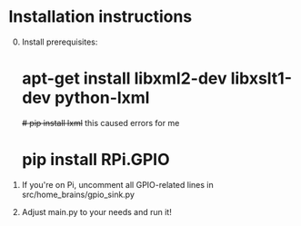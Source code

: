 Installation instructions
===========

0. Install prerequisites:
    # apt-get install libxml2-dev libxslt1-dev python-lxml
    ~~# pip install lxml~~ this caused errors for me
    # pip install RPi.GPIO

1. If you're on Pi, uncomment all GPIO-related lines in src/home_brains/gpio_sink.py

2. Adjust main.py to your needs and run it!
